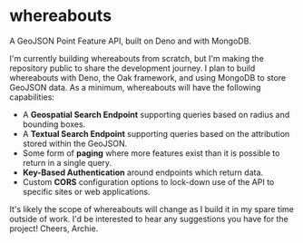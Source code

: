 # whereabouts
A GeoJSON Point Feature API, built on Deno and with MongoDB.

I'm currently building whereabouts from scratch, but I'm making the repository public to share the development journey. I plan to build whereabouts with Deno, the Oak framework, and using MongoDB to store GeoJSON data. As a minimum, whereabouts will have the following capabilities:

- A **Geospatial Search Endpoint** supporting queries based on radius and bounding boxes.
- A **Textual Search Endpoint** supporting queries based on the attribution stored within the GeoJSON.
- Some form of **paging** where more features exist than it is possible to return in a single query.
- **Key-Based Authentication** around endpoints which return data.
- Custom **CORS** configuration options to lock-down use of the API to specific sites or web applications.

It's likely the scope of whereabouts will change as I build it in my spare time outside of work. I'd be interested to hear any suggestions you have for the project! Cheers, Archie.
